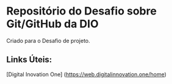 # Repositório do Desafio sobre Git/GitHub da DIO
Criado para o Desafio de projeto.


## Links Úteis:

[Digital Inovation One] (https://web.digitalinnovation.one/home)

